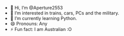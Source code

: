 - 👋 Hi, I’m @Aperture2553
- 👀 I’m interested in trains, cars, PCs and the military.
- 🌱 I’m currently learning Python.
- 😄 Pronouns: Any
- ⚡ Fun fact: I am Australian :O

<!---
Aperture2553/Aperture2553 is a ✨ special ✨ repository because its `README.md` (this file) appears on your GitHub profile.
You can click the Preview link to take a look at your changes.
--->
